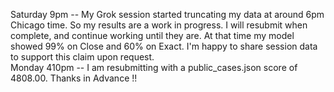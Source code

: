 Saturday 9pm -- My Grok session started truncating my data at around 6pm Chicago time.  So my results are a work in progress.  I will resubmit when complete, and continue working until they are.   At that time my model showed 99% on Close and 60% on Exact.  I'm happy to share session data to support this claim upon request.  
Monday 410pm -- I am resubmitting with a public_cases.json score of 4808.00.  Thanks in Advance !!
